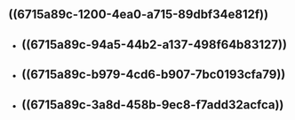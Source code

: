 ## ((6715a89c-1200-4ea0-a715-89dbf34e812f))
- ## ((6715a89c-94a5-44b2-a137-498f64b83127))
- ## ((6715a89c-b979-4cd6-b907-7bc0193cfa79))
- ## ((6715a89c-3a8d-458b-9ec8-f7add32acfca))
